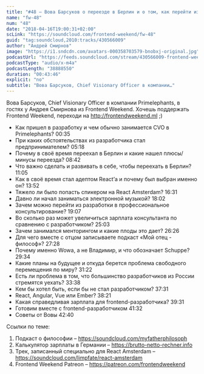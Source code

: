 ```yaml
---
title: "#48 – Вова Барсуков о переезде в Берлин и о том, как перейти из frontend-разработки в консалтинг"
name: "fw-48"
num: "48"
date: "2018-04-16T19:00:31+02:00"
scLink: "https://soundcloud.com/frontend-weekend/fw-48"
guid: "tag:soundcloud,2010:tracks/430566009"
author: "Андрей Смирнов"
image: "https://i1.sndcdn.com/avatars-000358703579-bnobxj-original.jpg"
podcastUrl: "https://feeds.soundcloud.com/stream/430566009-frontend-weekend-fw-48.m4a"
podcastType: "audio/x-m4a"
podcastLength: "38888550"
duration: "00:43:46"
explicit: "no"
subtitle: "Вова Барсуков, Chief Visionary Officer в компании…"
---
```

Вова Барсуков, Chief Visionary Officer в компании Primelephants, в гостях у Андрея Смирнова из Frontend Weekend. Хочешь поддержать Frontend Weekend, переходи на http://frontendweekend.ml ;)

- Как пришел в разработку и чем обычно занимается CVO в Primelephants? 00:35
- При каких обстоятельствах из разработчика стал предпринимателем? 05:18
- Почему в своё время переехал в Берлин и какие нашел плюсы/минусы переезда? 08:42
- Что важно сделать и развивать в себе, чтобы переехать в Берлин? 11:05
- Как в своё время стал адептом React’а и почему был выбран именно он? 13:52
- Тяжело ли было попасть спикером на React Amsterdam? 16:31
- Давно ли начал заниматься электронной музыкой? 18:02
- Зачем можно перейти из разработки в профессиональное консультирование? 19:07
- Во сколько раз может увеличиться зарплата консультанта по сравнению с разработчиком? 25:03
- Зачем занимался менторингом и какие плоды это дает? 26:26
- Для чего вместе с отцом записываете подкаст «Мой отец - философ»? 27:28
- Почему именно Wowa, а не Владимир, и что обозначает Schuppe? 29:34
- Какие планы на будущее и откуда берется проблема свободного перемещения по миру? 31:22
- Есть ли проблема в том, что большинство разработчиков из России стремятся уехать? 33:38
- Кем бы хотел быть, если бы не стал разработчиком? 37:31
- React, Angular, Vue или Ember? 38:21
- Какая справедливая зарплата для frontend-разработчика? 39:31
- Готовим вместе с frontend-разработчиком 41:32
- Советы от Вовы 42:40

Ссылки по теме:
1) Подкаст о философии – https://soundcloud.com/myfatherphilosoph
2) Калькулятор зарплаты в Германии – https://brutto-netto-rechner.info
3) Трек, записанный специально для React Amsterdam – https://soundcloud.com/limpfate/react-amsterdam
4) Frontend Weekend Patreon – https://patreon.com/frontendweekend